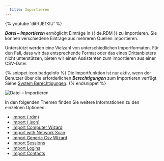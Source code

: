 ```yaml
---
  title: Importieren
---
```

{% youtube 'ditrtJE1KlU' %}  

***Datei – Importieren*** ermöglicht Einträge in {{ de.RDM }} zu importieren. Sie können verschiedene Einträge aus mehreren Quellen importieren.

Unterstützt werden eine Vielzahl von unterschiedlichen Importformaten. Für den Fall, dass wir das entsprechende Format oder das eines Drittanbieters nicht unterstützen, bieten wir einen Assistenten zum Importieren aus einer CSV-Datei.

{% snippet icon.badgeInfo %} 
Die Importfunktion ist nur aktiv, wenn der Benutzer über die erforderlichen ***Berechtigungen*** zum Importieren verfügt. Siehe [System Berechtigungen](/de/rdm/windows/commands/administration/settings/system-permissions).
{% endsnippet %}
 
![Datei – Importieren](https://webdevolutions.azureedge.net/docs/de/rdm/windows/clip11281.png) 

In den folgenden Themen finden Sie weitere Informationen zu den einzelnen Optionen:  

* [Import (.rdm)](/rdm/windows/commands/file/import/rdm/) 
* [Import (.json)](/rdm/windows/commands/file/import/json/) 
* [Import Computer Wizard](/rdm/windows/commands/file/import/computer-wizard/) 
* [Import with Network Scan](/rdm/windows/commands/file/import/network-scan/) 
* [Import Generic Csv Wizard](/rdm/windows/commands/file/import/generic-csv-wizard/) 
* [Import Sessions](/rdm/windows/commands/file/import/sessions/) 
* [Import Logins](/rdm/windows/commands/file/import/logins/) 
* [Import Contacts](/rdm/windows/commands/file/import/contacts/) 

